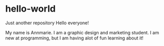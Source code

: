# hello-world
Just another repository
Hello everyone!

My name is Annmarie. I am a graphic design and marketing student. I am new at programming, but I am having alot of fun learning about it!

